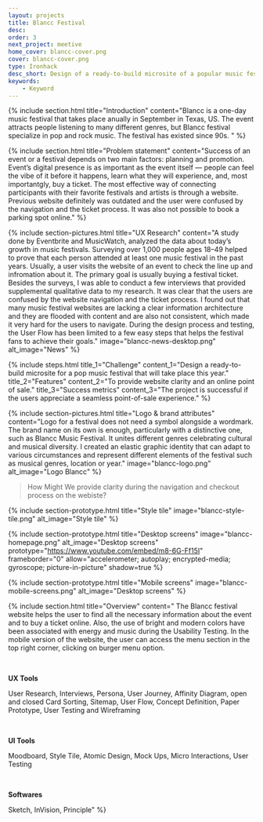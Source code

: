 ```yaml
---
layout: projects
title: Blancc Festival
desc:
order: 3
next_project: meetive
home_cover: blancc-cover.png
cover: blancc-cover.png
type: Ironhack
desc_short: Design of a ready-to-build microsite of a popular music festival
keywords:
    - Keyword
---
```


{%
     include section.html
     title="Introduction"
     content="Blancc is a one-day music festival that takes place anually in September in Texas, US. The event attracts people listening to many different genres, but Blancc festival specialize in pop and rock music. The festival has existed since 90s. "
%}

{%
     include section.html
     title="Problem statement"
     content="Success of an event or a festival depends on two main factors: planning and promotion. Event’s digital presence is as important as the event itself — people can feel the vibe of it before it happens, learn what they will experience, and, most importantgly, buy a ticket. The most effective way of connecting participants with their favorite festivals and artists is through a website. Previous website definitely was outdated and the user were confused by the navigation and the ticket process. It was also not possible to book a parking spot online."
%}

{%
     include section-pictures.html
     title="UX Research"
     content="A study done by Eventbrite and MusicWatch, analyzed the data about today’s growth in music festivals. Surveying over 1,000 people ages 18–49 helped to prove that each person attended at least one music festival in the past years. Usually, a user visits the website of an event to check the line up and infromation about it. The primary goal is usually buying a festival ticket. Besides the surveys, I was able to conduct a few interviews that provided supplemental qualitative data to my research. It was clear that the users are confused by the website navigation and the ticket process. I found out that many music festival websites are lacking a clear information architecture and they are flooded with content and are also not consistent, which made it very hard for the users to navigate. During the design process and testing, the User Flow has been limited to a few easy steps that helps the festival fans to achieve their goals."
     image="blancc-news-desktop.png"
     alt_image="News"
%}

{%
     include steps.html
     title_1="Challenge"
     content_1="Design a ready-to-build microsite for a pop music festival that will take place this year."
     title_2="Features"
     content_2="To provide website clarity and an online point of sale."
     title_3="Success metrics"
     content_3="The project is successful if the users appreciate a seamless point-of-sale experience."
%}

{%
     include section-pictures.html
     title="Logo & brand attributes"
     content="Logo for a festival does not need a symbol alongside a wordmark. The brand name on its own is enough, particularly with a distinctive one, such as Blancc Music Festival. It unites different genres celebrating cultural and musical diversity. I created an elastic graphic identity that can adapt to various circumstances and represent different elements of the festival such as musical genres, location or year."
     image="blancc-logo.png"
     alt_image="Logo Blancc"
%}

> How Might We provide clarity during the navigation and checkout process on the webiste?

{%
     include section-prototype.html
     title="Style tile"
     image="blancc-style-tile.png"
     alt_image="Style tile"
%}

{%
     include section-prototype.html
     title="Desktop screens"
     image="blancc-homepage.png"
     alt_image="Desktop screens"
     prototype="https://www.youtube.com/embed/m8-6G-Ff15I" frameborder="0" allow="accelerometer; autoplay; encrypted-media; gyroscope; picture-in-picture"
     shadow=true
%}

{%
     include section-prototype.html
     title="Mobile screens"
     image="blancc-mobile-screens.png"
     alt_image="Desktop screens"
%}

{%
include section.html
title="Overview"
content="
The Blancc festival website helps the user to find all the necessary information about the event and to buy a ticket online. Also, the use of bright and modern colors have been associated with energy and music during the Usability Testing. In the mobile version of the website, the user can access the menu section in the top right corner, clicking on burger menu option.

&nbsp;

<b>UX Tools</b>

User Research, Interviews, Persona, User Journey, Affinity Diagram, open and closed Card Sorting, Sitemap, User Flow, Concept Definition, Paper Prototype, User Testing and Wireframing

&nbsp;

<b>UI Tools</b>

Moodboard, Style Tile, Atomic Design, Mock Ups, Micro Interactions, User Testing

&nbsp;

<b>Softwares</b>

Sketch, InVision, Principle"
%}
